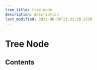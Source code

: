 ```yaml
---
tree_title: tree-node
description: description
last_modified: 2022-06-09T21:23:28.2328
---
```


# Tree Node

## Contents
